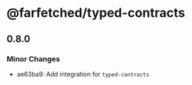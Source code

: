 # @farfetched/typed-contracts

## 0.8.0

### Minor Changes

- ae63ba9: Add integration for `typed-contracts`

